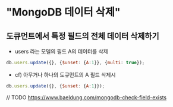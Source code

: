 # "MongoDB 데이터 삭제"

## 도큐먼트에서 특정 필드의 전체 데이터 삭제하기

* users 라는 모델의 필드 A의 데이터를 삭제

```javascript
db.users.update({}, {$unset: {A:1}}, {multi: true});
```

* cf) 아무거나 하나의 도큐먼트의 A 필드 삭제시

```javascript
db.users.update({}, {$unset: {A:1}});
```

// TODO
https://www.baeldung.com/mongodb-check-field-exists